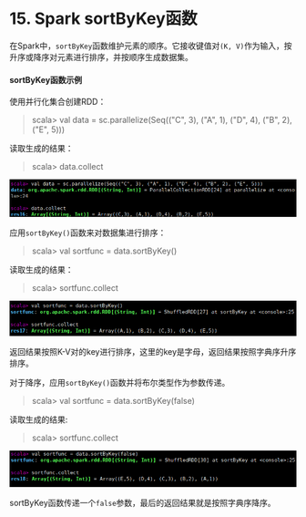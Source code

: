 # 15. Spark sortByKey函数

在Spark中，`sortByKey`函数维护元素的顺序。它接收键值对`(K, V)`作为输入，按升序或降序对元素进行排序，并按顺序生成数据集。

#### sortByKey函数示例

使用并行化集合创建RDD：

> scala> val data = sc.parallelize(Seq(("C", 3), ("A", 1), ("D", 4), ("B", 2), ("E", 5)))

读取生成的结果：

> scala> data.collect

![image-20200612103346422](https://raw.githubusercontent.com/MachineGunLin/markdown_pics/master/img/20200612103346.png)

应用`sortByKey()`函数来对数据集进行排序：

> scala> val sortfunc = data.sortByKey()

读取生成的结果：

> scala> sortfunc.collect

![image-20200612103512106](https://raw.githubusercontent.com/MachineGunLin/markdown_pics/master/img/20200612103512.png)

返回结果按照K-V对的key进行排序，这里的key是字母，返回结果按照字典序升序排序。

对于降序，应用`sortByKey()`函数并将布尔类型作为参数传递。

> scala> val sortfunc = data.sortByKey(false)

读取生成的结果:

> scala> sortfunc.collect

![image-20200612103722121](https://raw.githubusercontent.com/MachineGunLin/markdown_pics/master/img/20200612103722.png)

sortByKey函数传递一个`false`参数，最后的返回结果就是按照字典序降序。